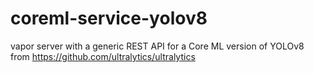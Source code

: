 # coreml-service-yolov8
vapor server with a generic REST API for a Core ML version of YOLOv8 from https://github.com/ultralytics/ultralytics 
